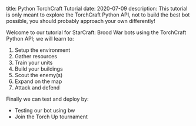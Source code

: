 title: Python TorchCraft Tutorial 
date: 2020-07-09
description: This tutorial is only meant to explore the TorchCraft Python API, not to build the best bot possible, you should probably approach your own differently!

Welcome to our tutorial for StarCraft: Brood War bots using the TorchCraft Python API; we will learn to:

1. Setup the environment
2. Gather resources
3. Train your units
4. Build your buildings
5. Scout the enemy(s)
6. Expand on the map
7. Attack and defend

Finally we can test and deploy by:

- Testing our bot using bw
- Join the Torch Up tournament
